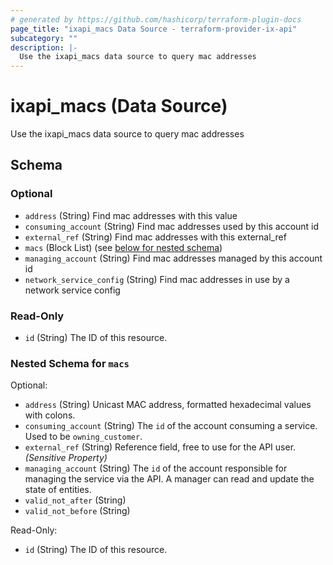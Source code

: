 ```yaml
---
# generated by https://github.com/hashicorp/terraform-plugin-docs
page_title: "ixapi_macs Data Source - terraform-provider-ix-api"
subcategory: ""
description: |-
  Use the ixapi_macs data source to query mac addresses
---
```


# ixapi_macs (Data Source)

Use the ixapi_macs data source to query mac addresses



<!-- schema generated by tfplugindocs -->
## Schema

### Optional

- `address` (String) Find mac addresses with this value
- `consuming_account` (String) Find mac addresses used by this account id
- `external_ref` (String) Find mac addresses with this external_ref
- `macs` (Block List) (see [below for nested schema](#nestedblock--macs))
- `managing_account` (String) Find mac addresses managed by this account id
- `network_service_config` (String) Find mac addresses in use by a network service config

### Read-Only

- `id` (String) The ID of this resource.

<a id="nestedblock--macs"></a>
### Nested Schema for `macs`

Optional:

- `address` (String) Unicast MAC address, formatted hexadecimal values with colons.
- `consuming_account` (String) The `id` of the account consuming a service.  Used to be `owning_customer`.
- `external_ref` (String) Reference field, free to use for the API user. *(Sensitive Property)*
- `managing_account` (String) The `id` of the account responsible for managing the service via the API. A manager can read and update the state of entities.
- `valid_not_after` (String)
- `valid_not_before` (String)

Read-Only:

- `id` (String) The ID of this resource.


